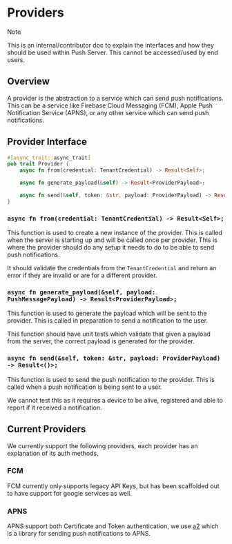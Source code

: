 # Providers

> [!NOTE]
> This is an internal/contributor doc to explain the interfaces and how they should be used within Push Server. This cannot be accessed/used by end users.

## Overview
A provider is the abstraction to a service which can send push notifications. This can be a service like Firebase Cloud Messaging (FCM), Apple Push Notification Service (APNS), or any other service which can send push notifications.

## Provider Interface
```rs
#[async_trait::async_trait]
pub trait Provider {
    async fn from(credential: TenantCredential) -> Result<Self>;

    async fn generate_payload(&self) -> Result<ProviderPayload>;

    async fn send(&self, token: &str, payload: ProviderPayload) -> Result<()>;
}
```

### `async fn from(credential: TenantCredential) -> Result<Self>;`
This function is used to create a new instance of the provider. This is called when the server is starting up and will be called once per provider. This is where the provider should do any setup it needs to do to be able to send push notifications.

It should validate the credentials from the `TenantCredential` and return an error if they are invalid or are for a different provider.

### `async fn generate_payload(&self, payload: PushMessagePayload) -> Result<ProviderPayload>;`
This function is used to generate the payload which will be sent to the provider. This is called in preparation to send a notification to the user.

This function should have unit tests which validate that given a payload from the server, the correct payload is generated for the provider.

### `async fn send(&self, token: &str, payload: ProviderPayload) -> Result<()>;`
This function is used to send the push notification to the provider. This is called when a push notification is being sent to a user.

We cannot test this as it requires a device to be alive, registered and able to report if it received a notification.

## Current Providers
We currently support the following providers, each provider has an explanation of its auth methods.

### FCM
FCM currently only supports legacy API Keys, but has been scaffolded out to have support for google services as well.

### APNS
APNS support both Certificate and Token authentication, we use [a2](https://github.com/walletconnect/a2) which is a library for sending push notifications to APNS.
